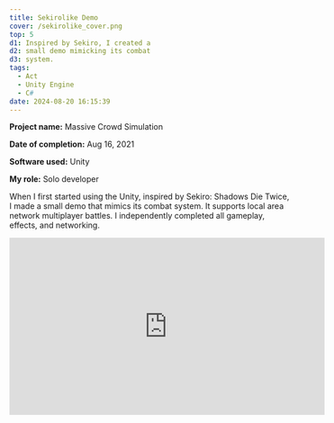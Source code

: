 ```yaml
---
title: Sekirolike Demo
cover: /sekirolike_cover.png
top: 5
d1: Inspired by Sekiro, I created a 
d2: small demo mimicking its combat 
d3: system.
tags:
  - Act
  - Unity Engine
  - C#
date: 2024-08-20 16:15:39
---
```


**Project name:** Massive Crowd Simulation

**Date of completion:**  Aug 16, 2021

**Software used:** Unity

**My role:** Solo developer



When I first started using the Unity, inspired by Sekiro: Shadows Die Twice, I made a small demo that mimics its combat system. It supports local area network multiplayer battles. I independently completed all gameplay, effects, and networking.

<iframe width="560" height="315" src="https://www.youtube.com/embed/5oUzG3UyZWs?si=EWrA_Dz-m43nhj-R" title="YouTube video player" frameborder="0" allow="accelerometer; autoplay; clipboard-write; encrypted-media; gyroscope; picture-in-picture; web-share" referrerpolicy="strict-origin-when-cross-origin" allowfullscreen></iframe>

